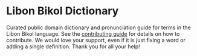 
# Libon Bikol Dictionary

Curated public domain dictionary and pronunciation guide for terms in the Libon Bikol language. See the [contributing guide](https://github.com/drumworkteam/term/blob/make/.github/contributing.md) for details on how to contribute. We would love your support, even if it is just fixing a word or adding a single definition. Thank you for all your help!